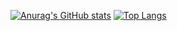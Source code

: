[![Anurag's GitHub stats](https://github-readme-stats.vercel.app/api?username=yuzua&count_private=true&theme=tokyonight&show_icons=true)](https://github.com/anuraghazra/github-readme-stats)
[![Top Langs](https://github-readme-stats.vercel.app/api/top-langs/?username=yuzua&hide=javascript,jupyter%20notebook,php,Shell,Blade,Dockerfile,html,css&count_private=true&layout=compact&theme=tokyonight&langs_count=10)](https://github.com/anuraghazra/github-readme-stats)
